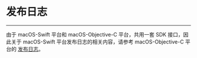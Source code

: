 # 发布日志

- - -


<Warning title="注意">

由于 macOS-Swift 平台和 macOS-Objective-C 平台，共用一套 SDK 接口，因此关于 macOS-Swift 平台发布日志的相关内容，请参考 macOS-Objective-C 平台的 [发布日志](https://doc-zh.zego.im/article/21179)。  

</Warning>



